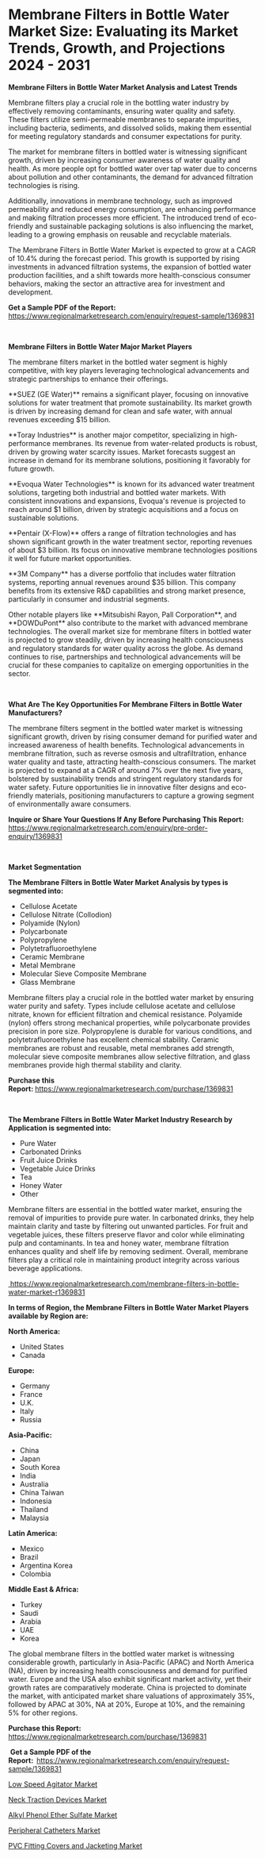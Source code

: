 <p><h1>Membrane Filters in Bottle Water Market Size: Evaluating its Market Trends, Growth, and Projections 2024 - 2031</h1></p><p><strong>Membrane Filters in Bottle Water Market Analysis and Latest Trends</strong></p>
<p><p>Membrane filters play a crucial role in the bottling water industry by effectively removing contaminants, ensuring water quality and safety. These filters utilize semi-permeable membranes to separate impurities, including bacteria, sediments, and dissolved solids, making them essential for meeting regulatory standards and consumer expectations for purity.</p><p>The market for membrane filters in bottled water is witnessing significant growth, driven by increasing consumer awareness of water quality and health. As more people opt for bottled water over tap water due to concerns about pollution and other contaminants, the demand for advanced filtration technologies is rising.</p><p>Additionally, innovations in membrane technology, such as improved permeability and reduced energy consumption, are enhancing performance and making filtration processes more efficient. The introduced trend of eco-friendly and sustainable packaging solutions is also influencing the market, leading to a growing emphasis on reusable and recyclable materials.</p><p>The Membrane Filters in Bottle Water Market is expected to grow at a CAGR of 10.4% during the forecast period. This growth is supported by rising investments in advanced filtration systems, the expansion of bottled water production facilities, and a shift towards more health-conscious consumer behaviors, making the sector an attractive area for investment and development.</p></p>
<p><strong>Get a Sample PDF of the Report:&nbsp;</strong> <a href="https://www.regionalmarketresearch.com/enquiry/request-sample/1369831">https://www.regionalmarketresearch.com/enquiry/request-sample/1369831</a></p>
<p>&nbsp;</p>
<p><strong>Membrane Filters in Bottle Water Major Market Players</strong></p>
<p><p>The membrane filters market in the bottled water segment is highly competitive, with key players leveraging technological advancements and strategic partnerships to enhance their offerings. </p><p>**SUEZ (GE Water)** remains a significant player, focusing on innovative solutions for water treatment that promote sustainability. Its market growth is driven by increasing demand for clean and safe water, with annual revenues exceeding $15 billion.</p><p>**Toray Industries** is another major competitor, specializing in high-performance membranes. Its revenue from water-related products is robust, driven by growing water scarcity issues. Market forecasts suggest an increase in demand for its membrane solutions, positioning it favorably for future growth.</p><p>**Evoqua Water Technologies** is known for its advanced water treatment solutions, targeting both industrial and bottled water markets. With consistent innovations and expansions, Evoqua's revenue is projected to reach around $1 billion, driven by strategic acquisitions and a focus on sustainable solutions.</p><p>**Pentair (X-Flow)** offers a range of filtration technologies and has shown significant growth in the water treatment sector, reporting revenues of about $3 billion. Its focus on innovative membrane technologies positions it well for future market opportunities.</p><p>**3M Company** has a diverse portfolio that includes water filtration systems, reporting annual revenues around $35 billion. This company benefits from its extensive R&D capabilities and strong market presence, particularly in consumer and industrial segments.</p><p>Other notable players like **Mitsubishi Rayon, Pall Corporation**, and **DOWDuPont** also contribute to the market with advanced membrane technologies. The overall market size for membrane filters in bottled water is projected to grow steadily, driven by increasing health consciousness and regulatory standards for water quality across the globe. As demand continues to rise, partnerships and technological advancements will be crucial for these companies to capitalize on emerging opportunities in the sector.</p></p>
<p>&nbsp;</p>
<p><strong>What Are The Key Opportunities For Membrane Filters in Bottle Water Manufacturers?</strong></p>
<p><p>The membrane filters segment in the bottled water market is witnessing significant growth, driven by rising consumer demand for purified water and increased awareness of health benefits. Technological advancements in membrane filtration, such as reverse osmosis and ultrafiltration, enhance water quality and taste, attracting health-conscious consumers. The market is projected to expand at a CAGR of around 7% over the next five years, bolstered by sustainability trends and stringent regulatory standards for water safety. Future opportunities lie in innovative filter designs and eco-friendly materials, positioning manufacturers to capture a growing segment of environmentally aware consumers.</p></p>
<p><strong>Inquire or Share Your Questions If Any Before Purchasing This Report:</strong> <a href="https://www.regionalmarketresearch.com/enquiry/pre-order-enquiry/1369831">https://www.regionalmarketresearch.com/enquiry/pre-order-enquiry/1369831</a></p>
<p>&nbsp;</p>
<p><strong>Market Segmentation</strong></p>
<p><strong>The Membrane Filters in Bottle Water Market Analysis by types is segmented into:</strong></p>
<p><ul><li>Cellulose Acetate</li><li>Cellulose Nitrate (Collodion)</li><li>Polyamide (Nylon)</li><li>Polycarbonate</li><li>Polypropylene</li><li>Polytetrafluoroethylene</li><li>Ceramic Membrane</li><li>Metal Membrane</li><li>Molecular Sieve Composite Membrane</li><li>Glass Membrane</li></ul></p>
<p><p>Membrane filters play a crucial role in the bottled water market by ensuring water purity and safety. Types include cellulose acetate and cellulose nitrate, known for efficient filtration and chemical resistance. Polyamide (nylon) offers strong mechanical properties, while polycarbonate provides precision in pore size. Polypropylene is durable for various conditions, and polytetrafluoroethylene has excellent chemical stability. Ceramic membranes are robust and reusable, metal membranes add strength, molecular sieve composite membranes allow selective filtration, and glass membranes provide high thermal stability and clarity.</p></p>
<p><strong>Purchase this Report:&nbsp;</strong><a href="https://www.regionalmarketresearch.com/purchase/1369831">https://www.regionalmarketresearch.com/purchase/1369831</a></p>
<p>&nbsp;</p>
<p><strong>The Membrane Filters in Bottle Water Market Industry Research by Application is segmented into:</strong></p>
<p><ul><li>Pure Water</li><li>Carbonated Drinks</li><li>Fruit Juice Drinks</li><li>Vegetable Juice Drinks</li><li>Tea</li><li>Honey Water</li><li>Other</li></ul></p>
<p><p>Membrane filters are essential in the bottled water market, ensuring the removal of impurities to provide pure water. In carbonated drinks, they help maintain clarity and taste by filtering out unwanted particles. For fruit and vegetable juices, these filters preserve flavor and color while eliminating pulp and contaminants. In tea and honey water, membrane filtration enhances quality and shelf life by removing sediment. Overall, membrane filters play a critical role in maintaining product integrity across various beverage applications.</p></p>
<p><a href="https://www.regionalmarketresearch.com/membrane-filters-in-bottle-water-market-r1369831">&nbsp;https://www.regionalmarketresearch.com/membrane-filters-in-bottle-water-market-r1369831</a></p>
<p><strong>In terms of Region, the Membrane Filters in Bottle Water Market Players available by Region are:</strong></p>
<p>
    <p> <strong> North America: </strong>
        <ul>
            <li>United States</li>
            <li>Canada</li>
        </ul>
        </p> 
    <p> <strong> Europe: </strong>
        <ul>
            <li>Germany</li>
            <li>France</li>
            <li>U.K.</li>
            <li>Italy</li>
            <li>Russia</li>
        </ul>
        </p> 
    <p> <strong> Asia-Pacific: </strong>
        <ul>
            <li>China</li>
            <li>Japan</li>
            <li>South Korea</li>
            <li>India</li>
            <li>Australia</li>
            <li>China Taiwan</li>
            <li>Indonesia</li>
            <li>Thailand</li>
            <li>Malaysia</li>
        </ul>
        </p> 
    <p> <strong> Latin America: </strong>
        <ul>
            <li>Mexico</li>
            <li>Brazil</li>
            <li>Argentina Korea</li>
            <li>Colombia</li>
        </ul>
        </p> 
    <p> <strong> Middle East & Africa: </strong>
        <ul>
            <li>Turkey</li>
            <li>Saudi</li>
            <li>Arabia</li>
            <li>UAE</li>
            <li>Korea</li>
        </ul>
    </p>
    </p>
<p><p>The global membrane filters in the bottled water market is witnessing considerable growth, particularly in Asia-Pacific (APAC) and North America (NA), driven by increasing health consciousness and demand for purified water. Europe and the USA also exhibit significant market activity, yet their growth rates are comparatively moderate. China is projected to dominate the market, with anticipated market share valuations of approximately 35%, followed by APAC at 30%, NA at 20%, Europe at 10%, and the remaining 5% for other regions.</p></p>
<p><strong>Purchase this Report: </strong><a href="https://www.regionalmarketresearch.com/purchase/1369831">https://www.regionalmarketresearch.com/purchase/1369831</a></p>
<p>&nbsp;<strong>Get a Sample PDF of the Report:&nbsp;&nbsp;</strong><a href="https://www.regionalmarketresearch.com/enquiry/request-sample/1369831">https://www.regionalmarketresearch.com/enquiry/request-sample/1369831</a></p>
<p><strong></strong></p>
<p><p><a href="https://medium.com/@natkinneij6j/low-speed-agitator-market-trends-a-detailed-study-of-its-market-segmentation-and-analyzing-the-07854da001ea">Low Speed Agitator Market</a></p><p><a href="https://www.linkedin.com/pulse/neck-traction-devices-market-essentials-key-players-demand-drivers-irloc">Neck Traction Devices Market</a></p><p><a href="https://medium.com/@dfg5fff/market-forecasting-change-global-alkyl-phenol-ether-sulfate-market-dynamics-and-future-trends-2f3c49fd815a">Alkyl Phenol Ether Sulfate Market</a></p><p><a href="https://www.linkedin.com/pulse/how-peripheral-catheters-market-evolved-key-trends-regional-dynamics-riawc">Peripheral Catheters Market</a></p><p><a href="https://issuu.com/reportprime-2/docs/pvc-fitting-covers-and-jacketing-ma_13e1030f1751a2">PVC Fitting Covers and Jacketing Market</a></p></p>